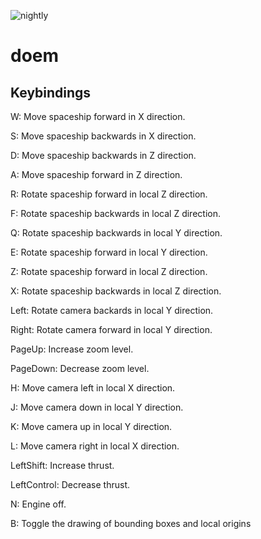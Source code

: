 ![nightly](https://camo.githubusercontent.com/07824dbc41d7b25e7a2041f9cfab3cc3609dd650/68747470733a2f2f696d672e736869656c64732e696f2f62616467652f72757374632d6e696768746c792d6c69676874677261792e737667)

# doem

## Keybindings

W: Move spaceship forward in X direction.

S: Move spaceship backwards in X direction.

D: Move spaceship backwards in Z direction.

A: Move spaceship forward in Z direction.

R: Rotate spaceship forward in local Z direction.

F: Rotate spaceship backwards in local Z direction.

Q: Rotate spaceship backwards in local Y direction.

E: Rotate spaceship forward in local Y direction.

Z: Rotate spaceship forward in local Z direction.

X: Rotate spaceship backwards in local Z direction.

Left: Rotate camera backards in local Y direction.

Right: Rotate camera forward in local Y direction.

PageUp: Increase zoom level.

PageDown: Decrease zoom level.

H: Move camera left in local X direction.

J: Move camera down in local Y direction.

K: Move camera up in local Y direction.

L: Move camera right in local X direction.

LeftShift: Increase thrust.

LeftControl: Decrease thrust.

N: Engine off.

B: Toggle the drawing of bounding boxes and local origins
